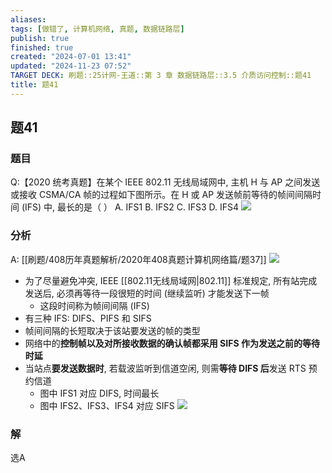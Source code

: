 ```yaml
---
aliases: 
tags: [做错了, 计算机网络, 真题, 数据链路层]
publish: true
finished: true
created: "2024-07-01 13:41"
updated: "2024-11-23 07:52"
TARGET DECK: 刷题::25计网-王道::第 3 章 数据链路层::3.5 介质访问控制::题41
title: 题41
---
```


## 题41
### 题目
Q:【2020 统考真题】在某个 IEEE 802.11 无线局域网中, 主机 H 与 AP 之间发送或接收 CSMA/CA 帧的过程如下图所示。在 H 或 AP 发送帧前等待的帧间间隔时间 (IFS) 中, 最长的是（ ）
A. IFS1 
B. IFS2 
C. IFS3 
D. IFS4
![](https://img.hwenyi.live/202406021136366.webp)
### 分析
A: [[刷题/408历年真题解析/2020年408真题计算机网络篇/题37]]
![](https://img.hwenyi.live/202407180117011.webp)
- 为了尽量避免冲突, IEEE [[802.11无线局域网|802.11]] 标准规定, 所有站完成发送后, 必须再等待一段很短的时间 (继续监听) 才能发送下一帧
  - 这段时间称为帧间间隔 (IFS)
- 有三种 IFS: DIFS、PIFS 和 SIFS
- 帧间间隔的长短取决于该站要发送的帧的类型
- 网络中的**控制帧以及对所接收数据的确认帧都采用 SIFS 作为发送之前的等待时延**
- 当站点**要发送数据时**, 若载波监听到信道空闲, 则需**等待 DIFS 后**发送 RTS 预约信道
  - 图中 IFS1 对应 DIFS, 时间最长
  - 图中 IFS2、IFS3、IFS4 对应 SIFS
![](https://img.hwenyi.live/202407180117979.webp)
### 解
选A
<!--ID: 1721236961101-->
